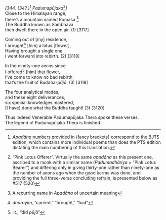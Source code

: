 *\[344. {347.}*[^1] *Padumapūjaka*[^2]*\]*  
Close to the Himalayan range,  
there’s a mountain named Romasa.[^3]  
The Buddha known as Sambhava  
then dwelt there in the open air. (1) \[3117\]

Coming out of \[my\] residence,  
I brought[^4] \[him\] a lotus \[flower\].  
Having brought a single one  
I went forward into rebirth. (2) \[3118\]

In the ninety-one aeons since  
I offered[^5] \[him\] that flower,  
I’ve come to know no bad rebirth:  
that’s the fruit of Buddha-*pūjā.* (3) \[3119\]

The four analytical modes,  
and these eight deliverances,  
six special knowledges mastered,  
\[I have\] done what the Buddha taught! (3) \[3120\]

Thus indeed Venerable Padumapūjaka Thera spoke these verses.  
The legend of Padumapūjaka Thera is finished.

[^1]: *Apadāna* numbers provided in {fancy brackets} correspond to the BJTS edition, which contains more individual poems than does the PTS edition dictating the main numbering of this translation.

[^2]: “Pink Lotus Offerer”. Virtually the same *apadāna* as this present one, ascribed to a monk with a similar name (*Padumadhāriya* *=* “Pink Lotus Bearer”) and differing only in giving thirty-one rather than ninety-one as the number of aeons ago when the good karma was done, and providing the full three-verse concluding refrain, is presented below as \#517 {520}

[^3]: A recurring name in *Apadāna* of uncertain meaning

[^4]: *dhārayim,* “carried,” “brought,” “had”

[^5]: lit., “did *pūjā*”
